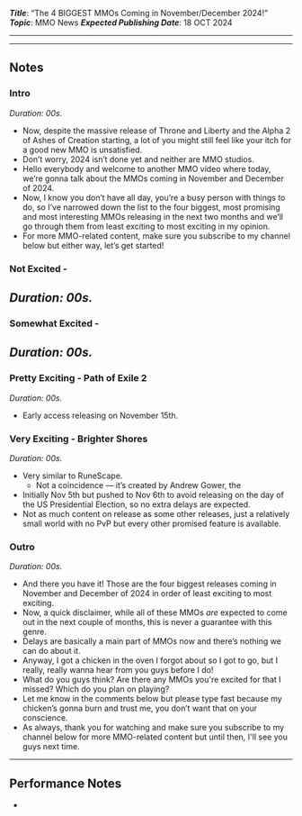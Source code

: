 ***Title***: “The 4 BIGGEST MMOs Coming in November/December 2024!”
***Topic***: MMO News
***Expected Publishing Date***: 18 OCT 2024

----



-----
## Notes

### Intro
*Duration: 00s.* 
- Now, despite the massive release of Throne and Liberty and the Alpha 2 of Ashes of Creation starting, a lot of you might still feel like your itch for a good new MMO is unsatisfied. 
- Don’t worry, 2024 isn’t done yet and neither are MMO studios.
- Hello everybody and welcome to another MMO video where today, we’re gonna talk about the MMOs coming in November and December of 2024.
- Now, I know you don’t have all day, you’re a busy person with things to do, so I’ve narrowed down the list to the four biggest, most promising and most interesting MMOs releasing in the next two months and we’ll go through them from least exciting to most exciting in my opinion.
- For more MMO-related content, make sure you subscribe to my channel below but either way, let’s get started!

### Not Excited - 
*Duration: 00s.* 
- 
### Somewhat Excited - 
*Duration: 00s.* 
- 
### Pretty Exciting - Path of Exile 2
*Duration: 00s.* 
- Early access releasing on November 15th.
### Very Exciting - Brighter Shores
*Duration: 00s.* 
- Very similar to RuneScape.
	- Not a coincidence — it’s created by Andrew Gower, the 
- Initially Nov 5th but pushed to Nov 6th to avoid releasing on the day of the US Presidential Election, so no extra delays are expected.
- Not as much content on release as some other releases, just a relatively small world with no PvP but every other promised feature is available.
### Outro
*Duration: 00s.* 
- And there you have it! Those are the four biggest releases coming in November and December of 2024 in order of least exciting to most exciting.
- Now, a quick disclaimer, while all of these MMOs *are* expected to come out in the next couple of months, this is never a guarantee with this genre. 
- Delays are basically a main part of MMOs now and there’s nothing we can do about it.
- Anyway, I got a chicken in the oven I forgot about so I got to go, but I really, really wanna hear from you guys before I do!
- What do you guys think? Are there any MMOs you're excited for that I missed? Which do you plan on playing?
- Let me know in the comments below but please type fast because my chicken’s gonna burn and trust me, you don’t want that on your conscience.
- As always, thank you for watching and make sure you subscribe to my channel below for more MMO-related content but until then, I'll see you guys next time. 

---
## Performance Notes
- 